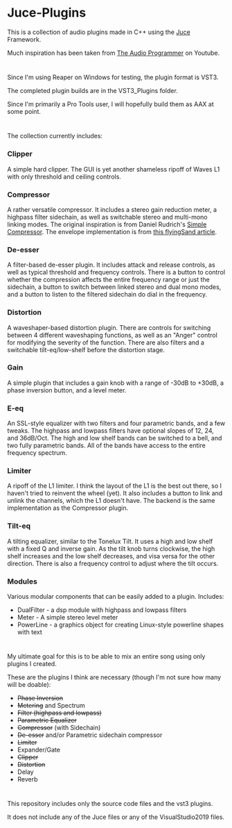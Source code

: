 # Juce-Plugins

This is a collection of audio plugins made in C++ using the [Juce](https://juce.com) Framework.

Much inspiration has been taken from [The Audio Programmer](https://www.youtube.com/channel/UCpKb02FsH4WH4X_2xhIoJ1A) on Youtube.

# 

Since I'm using Reaper on Windows for testing, the plugin format is VST3.

The completed plugin builds are in the VST3_Plugins folder.

Since I'm primarily a Pro Tools user, I will hopefully build them as AAX at some point.

# 

The collection currently includes:

### Clipper
A simple hard clipper.
The GUI is yet another shameless ripoff of Waves L1 with only threshold and ceiling controls.

### Compressor
A rather versatile compressor. 
It includes a stereo gain reduction meter, a highpass filter sidechain, as well as switchable stereo and multi-mono linking modes.
The original inspiration is from Daniel Rudrich's [Simple Compressor](https://github.com/DanielRudrich/SimpleCompressor).
The envelope implementation is from [this flyingSand article](https://christianfloisand.wordpress.com/2014/06/09/dynamics-processing-compressorlimiter-part-1/).

### De-esser
A filter-based de-esser plugin.
It includes attack and release controls, as well as typical threshold and frequency controls.
There is a button to control whether the compression affects the entire frequency range or just the sidechain, a button to switch between linked stereo and dual mono modes, and a button to listen to the filtered sidechain do dial in the frequency.

### Distortion
A waveshaper-based distortion plugin.
There are controls for switching between 4 different waveshaping functions, as well as an "Anger" control for modifying the severity of the function.
There are also filters and a switchable tilt-eq/low-shelf before the distortion stage.

### Gain
A simple plugin that includes a gain knob with a range of -30dB to +30dB, a phase inversion button, and a level meter.

### E-eq
An SSL-style equalizer with two filters and four parametric bands, and a few tweaks.
The highpass and lowpass filters have optional slopes of 12, 24, and 36dB/Oct.
The high and low shelf bands can be switched to a bell, and two fully parametric bands.
All of the bands have access to the entire frequency spectrum.

### Limiter
A ripoff of the L1 limiter. 
I think the layout of the L1 is the best out there, so I haven't tried to reinvent the wheel (yet).
It also includes a button to link and unlink the channels, which the L1 doesn't have.
The backend is the same implementation as the Compressor plugin.

### Tilt-eq
A tilting equalizer, similar to the Tonelux Tilt.
It uses a high and low shelf with a fixed Q and inverse gain.
As the tilt knob turns clockwise, the high shelf increases and the low shelf decreases, and visa versa for the other direction.
There is also a frequency control to adjust where the tilt occurs.

### Modules
Various modular components that can be easily added to a plugin. Includes:
* DualFilter - a dsp module with highpass and lowpass filters
* Meter - A simple stereo level meter
* PowerLine - a graphics object for creating Linux-style powerline shapes with text

#

My ultimate goal for this is to be able to mix an entire song using only plugins I created.

These are the plugins I think are necessary (though I'm not sure how many will be doable):

* <s>Phase Inversion</s>
* <s>Metering</s> and Spectrum
* <s>Filter (highpass and lowpass)</s>
* <s>Parametric Equalizer</s>
* <s>Compressor</s> (with Sidechain)
* <s>De-esser</s> and/or Parametric sidechain compressor
* <s>Limiter</s>
* Expander/Gate
* <s>Clipper</s>
* <s>Distortion</s>
* Delay
* Reverb

#

This repository includes only the source code files and the vst3 plugins.

It does not include any of the Juce files or any of the VisualStudio2019 files.
